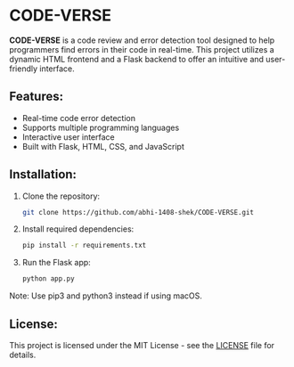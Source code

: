# CODE-VERSE

**CODE-VERSE** is a code review and error detection tool designed to help programmers find errors in their code in real-time. This project utilizes a dynamic HTML frontend and a Flask backend to offer an intuitive and user-friendly interface.

## Features:
- Real-time code error detection
- Supports multiple programming languages
- Interactive user interface
- Built with Flask, HTML, CSS, and JavaScript

## Installation:
1. Clone the repository:
    ```bash
    git clone https://github.com/abhi-1408-shek/CODE-VERSE.git
    ```
2. Install required dependencies:
    ```bash
    pip install -r requirements.txt
    ```
3. Run the Flask app:
    ```bash
    python app.py
    ```
Note: Use pip3 and python3 instead if using macOS.

## License:
This project is licensed under the MIT License - see the [LICENSE](LICENSE) file for details.

